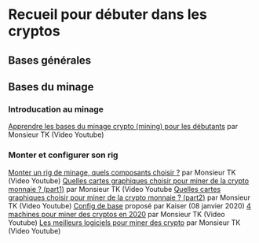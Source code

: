 # Recueil pour débuter dans les cryptos

## Bases générales

## Bases du minage

### Introducation au minage
[Apprendre les bases du minage crypto (mining) pour les débutants](https://www.youtube.com/watch?v=GH_wiEm_fwc) par Monsieur TK (Video Youtube)

### Monter et configurer son rig

[Monter un rig de minage, quels composants choisir ?](https://youtu.be/2s8w6k6-vN8) par Monsieur TK (Video Youtube)
[Quelles cartes graphiques choisir pour miner de la crypto monnaie ? (part1)](https://youtu.be/qDJPIsOtupA) par Monsieur TK (Video Youtube
[Quelles cartes graphiques choisir pour miner de la crypto monnaie ? (part2)](https://youtu.be/81mPwBG0mD4) par Monsieur TK (Video Youtube)
[Config de base](Rigs%20de%20minage/Config%20de%20base.md) proposé par Kaiser (08 janvier 2020)
[4 machines pour miner des cryptos en 2020](https://youtu.be/uTcVnwQp4a8) par Monsieur TK (Video Youtube)
[Les meilleurs logiciels pour miner des crypto](https://youtu.be/2_JGKlcLOhs) par Monsieur TK (Video Youtube)
